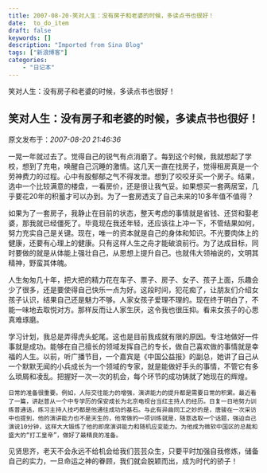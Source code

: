 ```yaml
---
title: 2007-08-20-笑对人生：没有房子和老婆的时候，多读点书也很好！
date:  to_do_item
draft: false
keywords: []
description: "Imported from Sina Blog"
tags: ["新浪博客"]
categories: 
    - "日记本"
---
```

笑对人生：没有房子和老婆的时候，多读点书也很好！
## 笑对人生：没有房子和老婆的时候，多读点书也很好！

 原文发布于：*2007-08-20 21:46:36*

  
一晃一年就过去了。觉得自己的锐气有点消磨了。每到这个时候，我就想起了学校，想到了充电，唤醒自己沉睡的激情。这几天一直在找房子，觉得租房真是一个劳神费力的过程。心中有股郁郁之气不得发泄。想到了咬咬牙买一个房子。结果，选中一个比较满意的楼盘，一看房价，还是很让我气妥。如果想买一套两居室，几乎要花20年的积蓄才可以办到。为了一套房透支了自己未来的10多年值不值得？

  
如果为了一套房子，我静止在目前的状态，整天考虑的事情就是省钱、还贷和娶老婆，那我就已经僵死了。毕竟现在我还年轻，还应该往上冲一下，不管结果如何，努力充实自己是关键。现在，唯一的资本就是自己的身体和知识。不光要肉体上的健康，还要有心理上的健康。只有这样人生之舟才能破浪前行。为了达成目标，同时要做的就是从体能上强壮自己，从思想上提升自己。也就伟大领袖说的，文明其精神，野蛮其体魄。

  
人生匆匆几十年，把大把的精力花在车子、票子、房子、女子、孩子上面，乐趣会少了很多，还是要使得自己快乐一点为好。这段时间，犯花痴了，让朋友们介绍女孩子认识，结果自己还是魅力不够。人家女孩子爱理不理的。现在终于明白了，不能一味地去取悦对方。那样反而让人家生厌，这令我也很压抑。看来女孩子的心思真难琢磨。

  
学习计划，我总是弄得虎头蛇尾。这也是目前我成就有限的原因。专注地做好一件事就是成功。能够在自己擅长的领域发挥自己的专长，做自己喜欢做的事情就是幸福的人生。以前，听广播节目，一个嘉宾是《中国公益报》的副总，她讲了自己从一个默默无闻的小兵成长为一个领域的专家，就是能做好手头的事情，不管它有多么琐屑和凌乱。把握好一次一次的机会，每个环节的成功铸就了她现在的辉煌。

    日常的准备很重要。例如，人际交往能力的增强，演讲能力的提升都是需要日常的积累。最近看了一篇，讲赵普从一个中专学历的保安成长为北京电视台当红主持人的经历。日复一日地努力训练普通话，练习主持人技巧都是他通往成功的基石。与此有异曲同工之妙的是，唐骏在一次采访中也提到，他的演讲能力也不是天生的，他常做的一项训练就是，随意选取一个话题，强迫自己演说10分钟，这样大大锻炼了他的即席演讲能力和随机应变能力。为他成为微软中国区的总裁和盛大的“打工皇帝”，做好了最精良的准备。

   
见贤思齐，老天不会永远不给机会给我们芸芸众生，只要平时加强自我修炼，储备自己的实力，一旦命运之神的眷顾，我们就会脱颖而出，成为时代的骄子！

   


